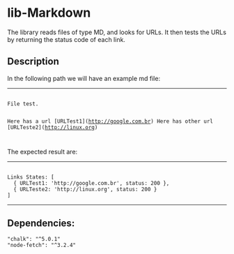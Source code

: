 # lib-Markdown

The library reads files of type MD, and looks for URLs. It then tests the URLs by returning the status code of each link.

<h2>Description</h2>
<p>In the following path we will have an example md file:</p>
<hr />
<code>
File test.

Here has a url \[URLTest1\]\(http://google.com.br)
Here has other url \[URLTeste2\]\(http://linux.org)

</code>

<p>The expected result are:</p>
<hr />
<code>
Links States: [
  { URLTest1: 'http://google.com.br', status: 200 },
  { URLTeste2: 'http://linux.org', status: 200 }
]
</code>

<hr />

<h2>Dependencies:</h2>

    "chalk": "^5.0.1"
    "node-fetch": "^3.2.4"